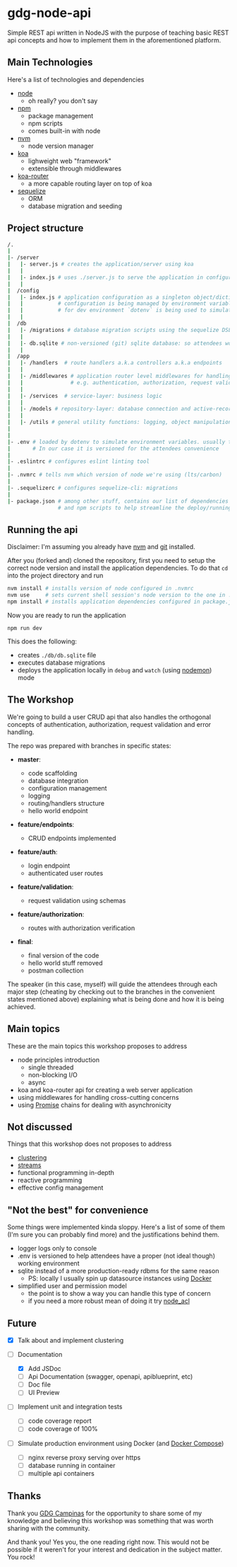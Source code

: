 # gdg-node-api

Simple REST api written in NodeJS with the purpose of teaching basic REST api concepts and how to implement them in the aforementioned platform.

## Main Technologies
Here's a list of technologies and dependencies

- [node](https://nodejs.org/en/)
  - oh really? you don't say
- [npm](https://www.npmjs.com/)
  - package management
  - npm scripts
  - comes built-in with node
- [nvm](https://github.com/creationix/nvm)
  - node version manager
- [koa](http://koajs.com/)
  - lighweight web "framework"
  - extensible through middlewares
- [koa-router](https://github.com/alexmingoia/koa-router)
  - a more capable routing layer on top of koa
- [sequelize](http://docs.sequelizejs.com/)
  - ORM
  - database migration and seeding

## Project structure

```sh
/.
|
|- /server
|   |- server.js # creates the application/server using koa
|   |
|   |- index.js # uses ./server.js to serve the application in configured port: is the entrypoint/main file of the application
|   |
|  /config
|   |- index.js # application configuration as a singleton object/dictionary
|   |           # configuration is being managed by environment variables and exposed by the config object
|   |           # for dev environment `dotenv` is being used to simulate environment variables
|   |
|  /db
|   |- /migrations # database migration scripts using the sequelize DSL
|   |
|   |- db.sqlite # non-versioned (git) sqlite database: so attendees won't have to spin up a rdbms instance
|   |
|  /app
|   |- /handlers  # route handlers a.k.a controllers a.k.a endpoints
|   |
|   |- /middlewares # application router level middlewares for handling cross-cutting concerns
|   |               # e.g. authentication, authorization, request validation, error handling
|   |
|   |- /services  # service-layer: business logic
|   |
|   |- /models # repository-layer: database connection and active-record style models
|   |
|   |- /utils # general utility functions: logging, object manipulation, etc
|   
|
|- .env # loaded by dotenv to simulate environment variables. usually this is a non-versioned file.
|       # In our case it is versioned for the attendees convenience
|
|- .eslintrc # configures eslint linting tool
|
|- .nvmrc # tells nvm which version of node we're using (lts/carbon)
|
|- .sequelizerc # configures sequelize-cli: migrations
|
|- package.json # among other stuff, contains our list of dependencies and their respective versions (for npm)
                # and npm scripts to help streamline the deploy/running process
```

## Running the api
Disclaimer: I'm assuming you already have [nvm](https://github.com/creationix/nvm) and [git](https://git-scm.com/) installed.

After you (forked and) cloned the repository, first you need to setup the correct node version and install the application dependencies.
To do that `cd` into the project directory and run

```sh
nvm install # installs version of node configured in .nvmrc
nvm use     # sets current shell session's node version to the one in .nvmrc
npm install # installs application dependencies configured in package.json
```

Now you are ready to run the application

```
npm run dev
```

This does the following:
- creates `./db/db.sqlite` file
- executes database migrations
- deploys the application locally in `debug` and `watch` (using [nodemon](https://nodemon.io/)) mode


## The Workshop
We're going to build a user CRUD api that also handles the orthogonal concepts of authentication, authorization, request validation and error handling.

The repo was prepared with branches in specific states:

- **master**:
  - code scaffolding
  - database integration
  - configuration management
  - logging
  - routing/handlers structure
  - hello world endpoint

- **feature/endpoints**:
  - CRUD endpoints implemented

- **feature/auth**:
  - login endpoint
  - authenticated user routes

- **feature/validation**:
  - request validation using schemas

- **feature/authorization**:
  - routes with authorization verification

- **final**:
  - final version of the code
  - hello world stuff removed
  - postman collection

The speaker (in this case, myself) will guide the attendees through each major step (cheating by checking out to the branches in the convenient states mentioned above) explaining what is being done and how it is being achieved.

## Main topics
These are the main topics this workshop proposes to address

- node principles introduction
  - single threaded
  - non-blocking I/O
  - async
- koa and koa-router api for creating a web server application
- using middlewares for handling cross-cutting concerns
- using [Promise](https://developer.mozilla.org/en-US/docs/Web/JavaScript/Guide/Using_promises) chains for dealing with asynchronicity

## Not discussed
Things that this workshop does not proposes to address

- [clustering](https://nodejs.org/api/cluster.html#cluster_cluster)
- [streams](https://nodejs.org/api/stream.html)
- functional programming in-depth
- reactive programming
- effective config management

## "Not the best" for convenience
Some things were implemented kinda sloppy.
Here's a list of some of them (I'm sure you can probably find more) and the justifications behind them.

- logger logs only to console
- .env is versioned to help attendees have a proper (not ideal though) working environment
- sqlite instead of a more production-ready rdbms for the same reason
  - PS: locally I usually spin up datasource instances using [Docker](https://www.docker.com/)
- simplified user and permission model
  - the point is to show a way you can handle this type of concern
  - if you need a more robust mean of doing it try [node_acl](https://github.com/OptimalBits/node_acl)

## Future
- [x] Talk about and implement clustering

- [ ] Documentation
  - [x] Add JSDoc
  - [ ] Api Documentation (swagger, openapi, apiblueprint, etc)
   - [ ] Doc file
   - [ ] UI Preview
   
- [ ] Implement unit and integration tests
  - [ ] code coverage report
  - [ ] code coverage of 100%

- [ ] Simulate production environment using Docker (and [Docker Compose](https://docs.docker.com/compose/))
  - [ ] nginx reverse proxy serving over https
  - [ ] database running in container
  - [ ] multiple api containers

## Thanks
Thank you [GDG Campinas](https://www.facebook.com/gdgcampinas/) for the opportunity to share some of my knowledge and believing this workshop was something that was worth sharing with the community.

And thank you! Yes you, the one reading right now. This would not be possible if it weren't for your interest and dedication in the subject matter. You rock!
